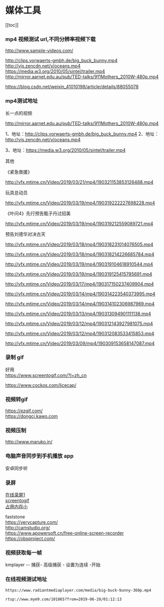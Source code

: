 # 媒体工具

[[toc]]

### mp4 视频测试 url,不同分辨率视频下载

<http://www.sample-videos.com/>

http://clips.vorwaerts-gmbh.de/big_buck_bunny.mp4  
http://vjs.zencdn.net/v/oceans.mp4  
https://media.w3.org/2010/05/sintel/trailer.mp4  
http://mirror.aarnet.edu.au/pub/TED-talks/911Mothers_2010W-480p.mp4

<https://blog.csdn.net/weixin_41010198/article/details/88055078>

### mp4测试地址
长一点的视频

http://mirror.aarnet.edu.au/pub/TED-talks/911Mothers_2010W-480p.mp4


1、地址：http://clips.vorwaerts-gmbh.de/big_buck_bunny.mp4
2、地址：http://vjs.zencdn.net/v/oceans.mp4

3、地址：https://media.w3.org/2010/05/sintel/trailer.mp4

 

其他

《紧急救援》

http://vfx.mtime.cn/Video/2019/03/21/mp4/190321153853126488.mp4

 

玩具总动员

http://vfx.mtime.cn/Video/2019/03/19/mp4/190319222227698228.mp4

 

《叶问4》先行预告甄子丹过招美

http://vfx.mtime.cn/Video/2019/03/19/mp4/190319212559089721.mp4

 

预告刘德华对决古天

http://vfx.mtime.cn/Video/2019/03/18/mp4/190318231014076505.mp4

 

http://vfx.mtime.cn/Video/2019/03/18/mp4/190318214226685784.mp4

http://vfx.mtime.cn/Video/2019/03/19/mp4/190319104618910544.mp4

http://vfx.mtime.cn/Video/2019/03/19/mp4/190319125415785691.mp4

http://vfx.mtime.cn/Video/2019/03/17/mp4/190317150237409904.mp4

http://vfx.mtime.cn/Video/2019/03/14/mp4/190314223540373995.mp4

http://vfx.mtime.cn/Video/2019/03/14/mp4/190314102306987969.mp4

http://vfx.mtime.cn/Video/2019/03/13/mp4/190313094901111138.mp4

http://vfx.mtime.cn/Video/2019/03/12/mp4/190312143927981075.mp4

http://vfx.mtime.cn/Video/2019/03/12/mp4/190312083533415853.mp4

http://vfx.mtime.cn/Video/2019/03/09/mp4/190309153658147087.mp4

### 录制 gif

好用  
<https://www.screentogif.com/?l=zh_cn>

<https://www.cockos.com/licecap/>

### 视频转gif

<https://ezgif.com/>  
<https://dongci.kawo.com>  
### 视频压制

<http://www.maruko.in/>

### 电脑声音同步到手机播放 app

安卓同步听

### 录屏
[在线录屏1](https://toolwa.com/record/)  
[screentogif](https://www.screentogif.com/)  
[占用内存小](https://geekuninstaller.com/)

faststone  
<https://verycapture.com/>  
<http://camstudio.org/>  
<https://www.apowersoft.cn/free-online-screen-recorder>  
<https://obsproject.com/>

### 视频获取每一帧

kmplayer -- 捕获- 高级捕获 - 设置为连续 -开始

### 在线视频测试地址

```
https://www.radiantmediaplayer.com/media/big-buck-bunny-360p.mp4

rtsp://www.mym9.com/101065?from=2019-06-28/01:12:13
```
